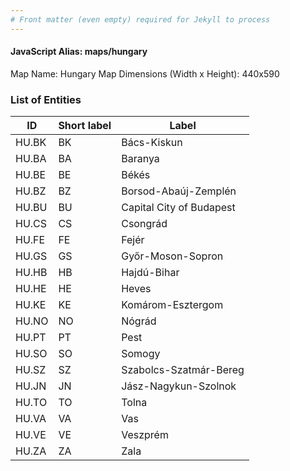 ```yaml
---
# Front matter (even empty) required for Jekyll to process
---
```


#### JavaScript Alias: maps/hungary

Map Name: Hungary Map
Dimensions (Width x Height): 440x590

### List of Entities

ID | Short label | Label
---|---|---|
HU.BK|BK|Bács-Kiskun
HU.BA|BA|Baranya
HU.BE|BE|Békés
HU.BZ|BZ|Borsod-Abaúj-Zemplén
HU.BU|BU|Capital City of Budapest
HU.CS|CS|Csongrád
HU.FE|FE|Fejér
HU.GS|GS|Győr-Moson-Sopron
HU.HB|HB|Hajdú-Bihar
HU.HE|HE|Heves
HU.KE|KE|Komárom-Esztergom
HU.NO|NO|Nógrád
HU.PT|PT|Pest
HU.SO|SO|Somogy
HU.SZ|SZ|Szabolcs-Szatmár-Bereg
HU.JN|JN|Jász-Nagykun-Szolnok
HU.TO|TO|Tolna
HU.VA|VA|Vas
HU.VE|VE|Veszprém
HU.ZA|ZA|Zala